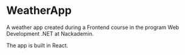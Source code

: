 # WeatherApp

A weather app created during a Frontend course in the program Web Development .NET at Nackademin. 

The app is built in React. 
